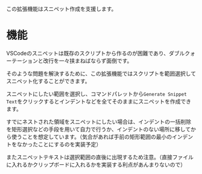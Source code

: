 この拡張機能はスニペット作成を支援します。

# 機能
VSCodeのスニペットは既存のスクリプトから作るのが困難であり、ダブルクォーテーションと改行を一々挟まねばならず面倒です。

そのような問題を解決するために、この拡張機能ではスクリプトを範囲選択してスニペット化することができます。

スニペットにしたい範囲を選択し、コマンドパレットから`Generate Snippet Text`をクリックするとインデントなどを全てそのままにスニペットを作成できます。

すでにネストされた領域をスニペットにしたい場合は、インデントの一括削除を矩形選択などの手段を用いて自力で行うか、インデントのない場所に移してから使うことを想定しています。（気合があれば手前の矩形範囲の最小のインデントをなかったことにするのを実装予定）

またスニペットテキストは選択範囲の直後に出現するため注意。（直接ファイルに入れるかクリップボードに入れるかを実装する利点があんまりないので）
